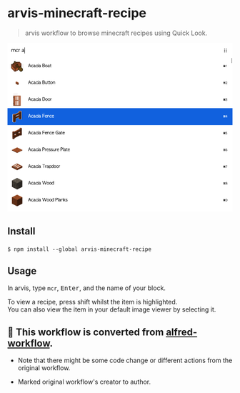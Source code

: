 # arvis-minecraft-recipe

> arvis workflow to browse minecraft recipes using Quick Look.

![](./demo.png)

## Install

``
$ npm install --global arvis-minecraft-recipe
``

## Usage

In arvis, type `mcr`, <kbd>Enter</kbd>, and the name of your block.

To view a recipe, press shift whilst the item is highlighted.  
You can also view the item in your default image viewer by selecting it.

## 🔗 This workflow is converted from [alfred-workflow](https://github.com/darfink/alfred-mcr).

* Note that there might be some code change or different actions from the original workflow.

* Marked original workflow's creator to author.
